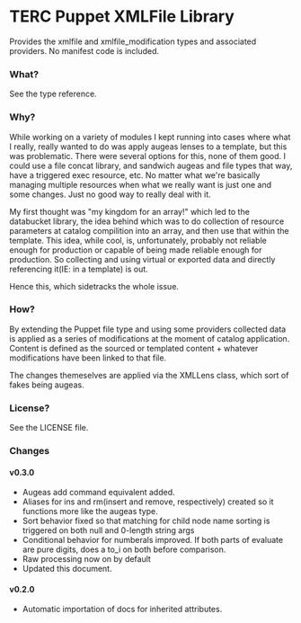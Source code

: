 # TERC Puppet XMLFile Library #

Provides the xmlfile and xmlfile_modification types and associated providers.  No manifest code is included.

### What? ###
See the type reference.

### Why? ###
While working on a variety of modules I kept running into cases where what I really, really wanted to do was apply augeas 
lenses to a template, but this was problematic.  There were several options for this, none of them good.  I could use a file
concat library, and sandwich augeas and file types that way, have a triggered exec resource, etc.  No matter what we're basically
managing multiple resources when what we really want is just one and some changes.  Just no good way to really deal with it.

My first thought was "my kingdom for an array!" which led to the databucket library, the idea behind which was to do 
collection of resource parameters at catalog compilition into an array, and then use that within the template. This idea, while 
cool, is, unfortunately, probably not reliable enough for production or capable of being made reliable enough for production.  So 
collecting and using virtual or exported data and directly referencing it(IE: in a template) is out.

Hence this, which sidetracks the whole issue. 

### How? ###
By extending the Puppet file type and using some providers collected data is applied as a series of modifications at the moment
of catalog application.  Content is defined as the sourced or templated content + whatever modifications have been linked to
that file.

The changes themeselves are applied via the XMLLens class, which sort of fakes being augeas.

### License? ###
See the LICENSE file.

### Changes ###
####  v0.3.0 ####
- Augeas add command equivalent added.
- Aliases for ins and rm(insert and remove, respectively) created so it functions more like the augeas type.
- Sort behavior fixed so that matching for child node name sorting is triggered on both null and 0-length string args
- Conditional behavior for numberals improved.  If both parts of evaluate are pure digits, does a to_i on both before comparison.
- Raw processing now on by default
- Updated this document.

#### v0.2.0 #####
- Automatic importation of docs for inherited attributes.
